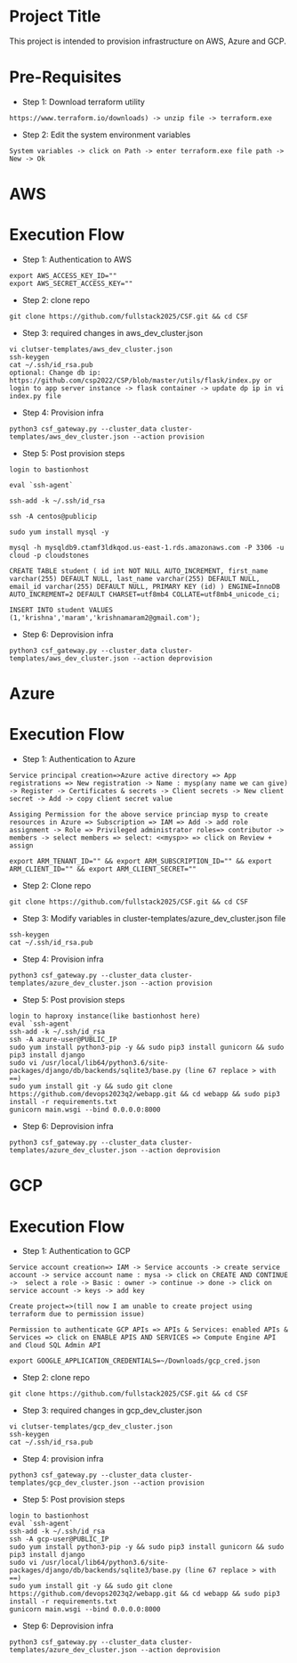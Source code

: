 Project Title
=====================
This project is intended to provision infrastructure on AWS, Azure and GCP.

Pre-Requisites
============================
* Step 1: Download terraform utility
```
https://www.terraform.io/downloads) -> unzip file -> terraform.exe
```
* Step 2: Edit the system environment variables
```
System variables -> click on Path -> enter terraform.exe file path -> New -> Ok 
```
AWS
======
Execution Flow
=====================
* Step 1: Authentication to AWS 
```
export AWS_ACCESS_KEY_ID=""
export AWS_SECRET_ACCESS_KEY=""
```
* Step 2: clone repo
```
git clone https://github.com/fullstack2025/CSF.git && cd CSF
```
* Step 3: required changes in aws_dev_cluster.json
```
vi clutser-templates/aws_dev_cluster.json
ssh-keygen
cat ~/.ssh/id_rsa.pub
optional: Change db ip: https://github.com/csp2022/CSP/blob/master/utils/flask/index.py or login to app server instance -> flask container -> update dp ip in vi index.py file
```
* Step 4: Provision infra
```
python3 csf_gateway.py --cluster_data cluster-templates/aws_dev_cluster.json --action provision
```
* Step 5: Post provision steps
```
login to bastionhost

eval `ssh-agent`

ssh-add -k ~/.ssh/id_rsa

ssh -A centos@publicip

sudo yum install mysql -y

mysql -h mysqldb9.ctamf3ldkqod.us-east-1.rds.amazonaws.com -P 3306 -u cloud -p cloudstones

CREATE TABLE student ( id int NOT NULL AUTO_INCREMENT, first_name varchar(255) DEFAULT NULL, last_name varchar(255) DEFAULT NULL, email_id varchar(255) DEFAULT NULL, PRIMARY KEY (id) ) ENGINE=InnoDB AUTO_INCREMENT=2 DEFAULT CHARSET=utf8mb4 COLLATE=utf8mb4_unicode_ci;

INSERT INTO student VALUES (1,'krishna','maram','krishnamaram2@gmail.com');
```
* Step 6: Deprovision infra
```
python3 csf_gateway.py --cluster_data cluster-templates/aws_dev_cluster.json --action deprovision
```

Azure
=======
Execution Flow
=====================
* Step 1: Authentication to Azure
```
Service principal creation=>Azure active directory => App registrations => New registration -> Name : mysp(any name we can give) -> Register -> Certificates & secrets -> Client secrets -> New client secret -> Add -> copy client secret value

Assiging Permission for the above service princiap mysp to create resources in Azure => Subscription => IAM => Add -> add role assignment -> Role => Privileged administrator roles=> contributor -> members -> select members => select: <<mysp>> => click on Review + assign

export ARM_TENANT_ID="" && export ARM_SUBSCRIPTION_ID="" && export ARM_CLIENT_ID="" && export ARM_CLIENT_SECRET=""
```
* Step 2: Clone repo
```
git clone https://github.com/fullstack2025/CSF.git && cd CSF
```
* Step 3: Modify variables in cluster-templates/azure_dev_cluster.json file
```
ssh-keygen
cat ~/.ssh/id_rsa.pub
```
* Step 4: Provision infra
```
python3 csf_gateway.py --cluster_data cluster-templates/azure_dev_cluster.json --action provision
```
* Step 5: Post provision steps
```
login to haproxy instance(like bastionhost here)
eval `ssh-agent`
ssh-add -k ~/.ssh/id_rsa
ssh -A azure-user@PUBLIC_IP
sudo yum install python3-pip -y && sudo pip3 install gunicorn && sudo pip3 install django
sudo vi /usr/local/lib64/python3.6/site-packages/django/db/backends/sqlite3/base.py (line 67 replace > with ==)
sudo yum install git -y && sudo git clone https://github.com/devops2023q2/webapp.git && cd webapp && sudo pip3 install -r requirements.txt
gunicorn main.wsgi --bind 0.0.0.0:8000
```
* Step 6: Deprovision infra
```
python3 csf_gateway.py --cluster_data cluster-templates/azure_dev_cluster.json --action deprovision
```
GCP
=======
Execution Flow
=====================
 * Step 1: Authentication to GCP
 ```
Service account creation=> IAM -> Service accounts -> create service account -> service account name : mysa -> click on CREATE AND CONTINUE ->  select a role -> Basic : owner -> continue -> done -> click on service account -> keys -> add key 

Create project=>(till now I am unable to create project using terraform due to permission issue)

Permission to authenticate GCP APIs => APIs & Services: enabled APIs & Services => click on ENABLE APIS AND SERVICES => Compute Engine API and Cloud SQL Admin API

export GOOGLE_APPLICATION_CREDENTIALS=~/Downloads/gcp_cred.json
 ```
* Step 2: clone repo
```
git clone https://github.com/fullstack2025/CSF.git && cd CSF
```
* Step 3: required changes in gcp_dev_cluster.json
```
vi clutser-templates/gcp_dev_cluster.json
ssh-keygen
cat ~/.ssh/id_rsa.pub
```
* Step 4: provision infra
```
python3 csf_gateway.py --cluster_data cluster-templates/gcp_dev_cluster.json --action provision
```
* Step 5: Post provision steps
```
login to bastionhost
eval `ssh-agent`
ssh-add -k ~/.ssh/id_rsa
ssh -A gcp-user@PUBLIC_IP
sudo yum install python3-pip -y && sudo pip3 install gunicorn && sudo pip3 install django
sudo vi /usr/local/lib64/python3.6/site-packages/django/db/backends/sqlite3/base.py (line 67 replace > with ==)
sudo yum install git -y && sudo git clone https://github.com/devops2023q2/webapp.git && cd webapp && sudo pip3 install -r requirements.txt
gunicorn main.wsgi --bind 0.0.0.0:8000
```
* Step 6: Deprovision infra
```
python3 csf_gateway.py --cluster_data cluster-templates/azure_dev_cluster.json --action deprovision
```